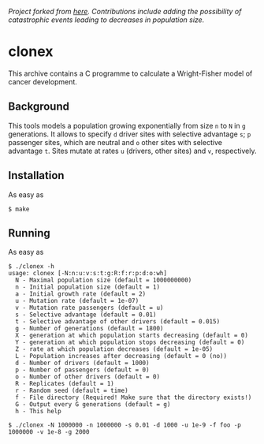 *Project forked from [here](https://github.com/gerstung-lab/clonex). Contributions include adding the possibility of catastrophic events leading to decreases in population size.*

# clonex
This archive contains a C programme to calculate a Wright-Fisher model of cancer development.

## Background
This tools models a population growing exponentially from size `n` to `N` in `g` generations.
It allows to specify `d` driver sites with selective advantage `s`; `p` passenger sites, which are neutral and
`o` other sites with selective advantage `t`. Sites mutate at rates `u` (drivers, other sites) and `v`, respectively.

## Installation
As easy as
```{bash}
$ make
```

## Running
As easy as
```{bash}
$ ./clonex -h
usage: clonex [-N:n:u:v:s:t:g:R:f:r:p:d:o:wh]
  N - Maximal population size (default = 1000000000)
  n - Initial population size (default = 1)
  a - Initial growth rate (default = 2)
  u - Mutation rate (default = 1e-07)
  v - Mutation rate passengers (default = u)
  s - Selective advantage (default = 0.01)
  t - Selective advantage of other drivers (default = 0.015)
  g - Number of generations (default = 1800)
  X - generation at which population starts decreasing (default = 0)
  Y - generation at which population stops decreasing (default = 0)
  Z - rate at which population decreases (default = 1e-05)
  L - Population increases after decreasing (default = 0 (no))
  d - Number of drivers (default = 1000)
  p - Number of passengers (default = 0)
  o - Number of other drivers (default = 0)
  R - Replicates (default = 1)
  r - Random seed (default = time)
  f - File directory (Required! Make sure that the directory exists!)
  G - Output every G generations (default = g)
  h - This help

$ ./clonex -N 1000000 -n 1000000 -s 0.01 -d 1000 -u 1e-9 -f foo -p 1000000 -v 1e-8 -g 2000
```
